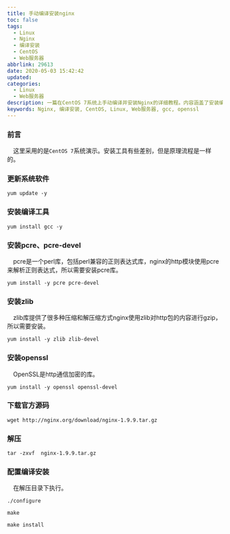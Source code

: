 ```yaml
---
title: 手动编译安装nginx
toc: false
tags:
  - Linux
  - Nginx
  - 编译安装
  - CentOS
  - Web服务器
abbrlink: 29613
date: 2020-05-03 15:42:42
updated:
categories:
  - Linux
  - Web服务器
description: 一篇在CentOS 7系统上手动编译并安装Nginx的详细教程。内容涵盖了安装编译工具、pcre、zlib、openssl等依赖，以及从下载源码到配置、编译、安装的全过程。
keywords: Nginx, 编译安装, CentOS, Linux, Web服务器, gcc, openssl
---
```


### 前言

&emsp;这里采用的是`CentOS 7`系统演示。安装工具有些差别，但是原理流程是一样的。

### 更新系统软件

```shell
yum update -y
```



### 安装编译工具

```shell
yum install gcc -y
```



### 安装pcre、pcre-devel

&emsp;pcre是一个perl库，包括perl兼容的正则表达式库，nginx的http模块使用pcre来解析正则表达式，所以需要安装pcre库。

```shell
yum install -y pcre pcre-devel
```



### 安装zlib

&emsp;zlib库提供了很多种压缩和解压缩方式nginx使用zlib对http包的内容进行gzip，所以需要安装。

```shell
yum install -y zlib zlib-devel
```



### 安装openssl

&emsp;OpenSSL是http通信加密的库。

```shell
yum install -y openssl openssl-devel
```



### 下载官方源码

```shell
wget http://nginx.org/download/nginx-1.9.9.tar.gz
```



### 解压

```shell
tar -zxvf  nginx-1.9.9.tar.gz
```



### 配置编译安装

&emsp;在解压目录下执行。

```shell
./configure
 
make
 
make install
```

